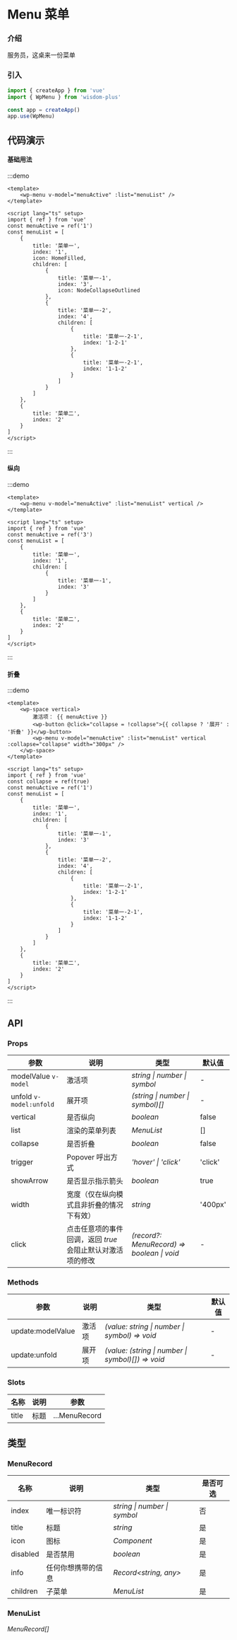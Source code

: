 <script lang="ts" setup>
import { HomeFilled, NodeCollapseOutlined } from '@vicons/antd'
</script>

# Menu 菜单

### 介绍

服务员，这桌来一份菜单

### 引入

```js
import { createApp } from 'vue'
import { WpMenu } from 'wisdom-plus'

const app = createApp()
app.use(WpMenu)
```

## 代码演示

#### 基础用法

:::demo
```vue
<template>
    <wp-menu v-model="menuActive" :list="menuList" />
</template>

<script lang="ts" setup>
import { ref } from 'vue'
const menuActive = ref('1')
const menuList = [
    {
        title: '菜单一',
        index: '1',
        icon: HomeFilled,
        children: [
            {
                title: '菜单一-1',
                index: '3',
                icon: NodeCollapseOutlined
            },
            {
                title: '菜单一-2',
                index: '4',
                children: [
                    {
                        title: '菜单一-2-1',
                        index: '1-2-1'
                    },
                    {
                        title: '菜单一-2-1',
                        index: '1-1-2'
                    }
                ]
            }
        ]
    },
    {
        title: '菜单二',
        index: '2'
    }
]
</script>
```
:::

#### 纵向

:::demo
```vue
<template>
    <wp-menu v-model="menuActive" :list="menuList" vertical />
</template>

<script lang="ts" setup>
import { ref } from 'vue'
const menuActive = ref('3')
const menuList = [
    {
        title: '菜单一',
        index: '1',
        children: [
            {
                title: '菜单一-1',
                index: '3'
            }
        ]
    },
    {
        title: '菜单二',
        index: '2'
    }
]
</script>
```
:::

#### 折叠

:::demo
```vue
<template>
    <wp-space vertical>
        激活项： {{ menuActive }}
        <wp-button @click="collapse = !collapse">{{ collapse ? '展开' : '折叠' }}</wp-button>
        <wp-menu v-model="menuActive" :list="menuList" vertical :collapse="collapse" width="300px" />
    </wp-space>
</template>

<script lang="ts" setup>
import { ref } from 'vue'
const collapse = ref(true)
const menuActive = ref('1')
const menuList = [
    {
        title: '菜单一',
        index: '1',
        children: [
            {
                title: '菜单一-1',
                index: '3'
            },
            {
                title: '菜单一-2',
                index: '4',
                children: [
                    {
                        title: '菜单一-2-1',
                        index: '1-2-1'
                    },
                    {
                        title: '菜单一-2-1',
                        index: '1-1-2'
                    }
                ]
            }
        ]
    },
    {
        title: '菜单二',
        index: '2'
    }
]
</script>
```
:::

## API

### Props

| 参数         | 说明                                                          | 类型                                                       | 默认值 |
| ------------ | ------------------------------------------------------------- | ---------------------------------------------------------- | ------ |
| modelValue `v-model`         | 激活项                                                        | _string \| number \| symbol_                                                   | -     |
| unfold `v-model:unfold`   | 展开项     | _(string \| number \| symbol)[]_                                                   | -      |
| vertical          | 是否纵向                                                      | _boolean_ | false      |
| list  | 渲染的菜单列表                                               | _MenuList_                                                   | []      |
| collapse   | 是否折叠     | _boolean_                                                   | false      |
| trigger   | Popover 呼出方式     | _'hover' \| 'click'_                                                   | 'click'      |
| showArrow | 是否显示指示箭头 | _boolean_ | true |
| width | 宽度（仅在纵向模式且非折叠的情况下有效） | _string_ | '400px' |
| click   | 点击任意项的事件回调，返回 _true_ 会阻止默认对激活项的修改     | _(record?: MenuRecord) => boolean \| void_                                                   | -      |

### Methods

| 参数         | 说明                                                          | 类型                                                       | 默认值 |
| ------------ | ------------------------------------------------------------- | ---------------------------------------------------------- | ------ |
| update:modelValue         | 激活项                                                        | _(value: string \| number \| symbol) => void_                                                   | -     |
| update:unfold  | 展开项                                               | _(value: (string \| number \| symbol)[]) => void_                                                   | -      |

### Slots

| 名称    | 说明     | 参数 |
| ------- | -------- | --- |
| title | 标题 | ...MenuRecord |

## 类型

### MenuRecord

| 名称 | 说明 | 类型 | 是否可选 |
| --- | --- | --- | --- |
| index | 唯一标识符 | _string \| number \| symbol_ | 否 |
| title | 标题 | _string_ | 是 |
| icon | 图标 | _Component_ | 是 |
| disabled | 是否禁用 | _boolean_ | 是 |
| info | 任何你想携带的信息 | _Record<string, any>_ | 是 |
| children | 子菜单 | _MenuList_ | 是 |

### MenuList

_MenuRecord[]_
